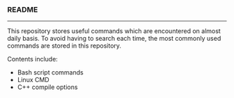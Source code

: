 ### README

______

This repository stores useful commands which are encountered on almost daily basis. To avoid having to search each time, the most commonly used commands are stored in this repository. 

Contents include:

- Bash script commands
- Linux CMD
- C++ compile options